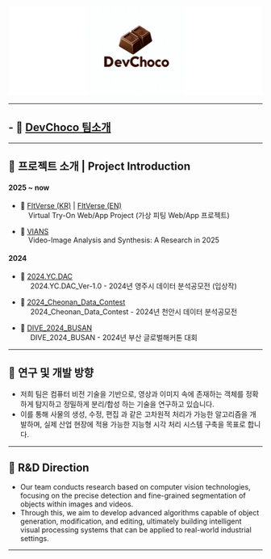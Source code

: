 <p align="center">
  <img src="https://github.com/DevChoco/.github/blob/main/profile/img/d1.png" alt="Open Source at Devchoco"/>
</p>

---
## - 🔗 [DevChoco 팀소개](https://devchoco.github.io/DevChoco_Web/)  
---
## 📌 프로젝트 소개 | Project Introduction

#### 2025 ~ now
- 🔗 [FItVerse (KR)](https://github.com/DevChoco/.github/blob/main/profile/project/FItVerse.md) | [FItVerse (EN)](https://github.com/DevChoco/.github/blob/main/profile/project/FItVerse_EN.md)  
  &nbsp;&nbsp;&nbsp;&nbsp;Virtual Try-On Web/App Project (가상 피팅 Web/App 프로젝트)

- 🔗 [VIANS](https://github.com/DevChoco/.github/blob/main/profile/project/2025_VIANS.md)  
  &nbsp;&nbsp;&nbsp;&nbsp;Video-Image Analysis and Synthesis: A Research in 2025

#### 2024
- 🔗 [2024.YC.DAC](https://github.com/kimsehyun-34/2024.YC.DAC_Ver-1.0)  
  &nbsp;&nbsp;&nbsp;&nbsp; 2024.YC.DAC_Ver-1.0 - 2024년 영주시 데이터 분석공모전 (입상작)

- 🔗 [2024_Cheonan_Data_Contest](https://github.com/kimsehyun-34/2024_Cheonan_Data_Contest)  
  &nbsp;&nbsp;&nbsp;&nbsp; 2024_Cheonan_Data_Contest - 2024년 천안시 데이터 분석공모전

- 🔗 [DIVE_2024_BUSAN](https://github.com/kimsehyun-34/DIVE_2024_BUSAN)  
  &nbsp;&nbsp;&nbsp;&nbsp; DIVE_2024_BUSAN - 2024년 부산 글로벌해커톤 대회
---
## 🔬 연구 및 개발 방향

- 저희 팀은 컴퓨터 비전 기술을 기반으로, 영상과 이미지 속에 존재하는 객체를 정확하게 탐지하고 정밀하게 분리/합성 하는 기술을 연구하고 있습니다.  
- 이를 통해 사물의 생성, 수정, 편집 과 같은 고차원적 처리가 가능한 알고리즘을 개발하며,  실제 산업 현장에 적용 가능한 지능형 시각 처리 시스템 구축을 목표로 합니다.

---

## 🔬 R&D Direction

- Our team conducts research based on computer vision technologies,  focusing on the precise detection and fine-grained segmentation of objects within images and videos.  
- Through this, we aim to develop advanced algorithms capable of object generation, modification, and editing,  ultimately building intelligent visual processing systems that can be applied to real-world industrial settings.

---
